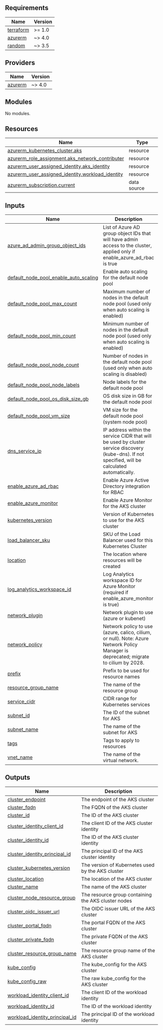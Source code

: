 ## Requirements

| Name | Version |
|------|---------|
| <a name="requirement_terraform"></a> [terraform](#requirement\_terraform) | >= 1.0 |
| <a name="requirement_azurerm"></a> [azurerm](#requirement\_azurerm) | ~> 4.0 |
| <a name="requirement_random"></a> [random](#requirement\_random) | ~> 3.5 |

## Providers

| Name | Version |
|------|---------|
| <a name="provider_azurerm"></a> [azurerm](#provider\_azurerm) | ~> 4.0 |

## Modules

No modules.

## Resources

| Name | Type |
|------|------|
| [azurerm_kubernetes_cluster.aks](https://registry.terraform.io/providers/hashicorp/azurerm/latest/docs/resources/kubernetes_cluster) | resource |
| [azurerm_role_assignment.aks_network_contributer](https://registry.terraform.io/providers/hashicorp/azurerm/latest/docs/resources/role_assignment) | resource |
| [azurerm_user_assigned_identity.aks_identity](https://registry.terraform.io/providers/hashicorp/azurerm/latest/docs/resources/user_assigned_identity) | resource |
| [azurerm_user_assigned_identity.workload_identity](https://registry.terraform.io/providers/hashicorp/azurerm/latest/docs/resources/user_assigned_identity) | resource |
| [azurerm_subscription.current](https://registry.terraform.io/providers/hashicorp/azurerm/latest/docs/data-sources/subscription) | data source |

## Inputs

| Name | Description | Type | Default | Required |
|------|-------------|------|---------|:--------:|
| <a name="input_azure_ad_admin_group_object_ids"></a> [azure\_ad\_admin\_group\_object\_ids](#input\_azure\_ad\_admin\_group\_object\_ids) | List of Azure AD group object IDs that will have admin access to the cluster, applied only if enable\_azure\_ad\_rbac is true | `list(string)` | `[]` | no |
| <a name="input_default_node_pool_enable_auto_scaling"></a> [default\_node\_pool\_enable\_auto\_scaling](#input\_default\_node\_pool\_enable\_auto\_scaling) | Enable auto scaling for the default node pool | `bool` | `true` | no |
| <a name="input_default_node_pool_max_count"></a> [default\_node\_pool\_max\_count](#input\_default\_node\_pool\_max\_count) | Maximum number of nodes in the default node pool (used only when auto scaling is enabled) | `number` | `5` | no |
| <a name="input_default_node_pool_min_count"></a> [default\_node\_pool\_min\_count](#input\_default\_node\_pool\_min\_count) | Minimum number of nodes in the default node pool (used only when auto scaling is enabled) | `number` | `1` | no |
| <a name="input_default_node_pool_node_count"></a> [default\_node\_pool\_node\_count](#input\_default\_node\_pool\_node\_count) | Number of nodes in the default node pool (used only when auto scaling is disabled) | `number` | `1` | no |
| <a name="input_default_node_pool_node_labels"></a> [default\_node\_pool\_node\_labels](#input\_default\_node\_pool\_node\_labels) | Node labels for the default node pool | `map(string)` | `{}` | no |
| <a name="input_default_node_pool_os_disk_size_gb"></a> [default\_node\_pool\_os\_disk\_size\_gb](#input\_default\_node\_pool\_os\_disk\_size\_gb) | OS disk size in GB for the default node pool | `number` | `100` | no |
| <a name="input_default_node_pool_vm_size"></a> [default\_node\_pool\_vm\_size](#input\_default\_node\_pool\_vm\_size) | VM size for the default node pool (system node pool) | `string` | `"Standard_D2s_v3"` | no |
| <a name="input_dns_service_ip"></a> [dns\_service\_ip](#input\_dns\_service\_ip) | IP address within the service CIDR that will be used by cluster service discovery (kube-dns). If not specified, will be calculated automatically. | `string` | `null` | no |
| <a name="input_enable_azure_ad_rbac"></a> [enable\_azure\_ad\_rbac](#input\_enable\_azure\_ad\_rbac) | Enable Azure Active Directory integration for RBAC | `bool` | `false` | no |
| <a name="input_enable_azure_monitor"></a> [enable\_azure\_monitor](#input\_enable\_azure\_monitor) | Enable Azure Monitor for the AKS cluster | `bool` | `false` | no |
| <a name="input_kubernetes_version"></a> [kubernetes\_version](#input\_kubernetes\_version) | Version of Kubernetes to use for the AKS cluster | `string` | `"1.32"` | no |
| <a name="input_load_balancer_sku"></a> [load\_balancer\_sku](#input\_load\_balancer\_sku) | SKU of the Load Balancer used for this Kubernetes Cluster | `string` | `"standard"` | no |
| <a name="input_location"></a> [location](#input\_location) | The location where resources will be created | `string` | n/a | yes |
| <a name="input_log_analytics_workspace_id"></a> [log\_analytics\_workspace\_id](#input\_log\_analytics\_workspace\_id) | Log Analytics workspace ID for Azure Monitor (required if enable\_azure\_monitor is true) | `string` | `null` | no |
| <a name="input_network_plugin"></a> [network\_plugin](#input\_network\_plugin) | Network plugin to use (azure or kubenet) | `string` | `"azure"` | no |
| <a name="input_network_policy"></a> [network\_policy](#input\_network\_policy) | Network policy to use (azure, calico, cilium, or null). Note: Azure Network Policy Manager is deprecated; migrate to cilium by 2028. | `string` | `"cilium"` | no |
| <a name="input_prefix"></a> [prefix](#input\_prefix) | Prefix to be used for resource names | `string` | n/a | yes |
| <a name="input_resource_group_name"></a> [resource\_group\_name](#input\_resource\_group\_name) | The name of the resource group | `string` | n/a | yes |
| <a name="input_service_cidr"></a> [service\_cidr](#input\_service\_cidr) | CIDR range for Kubernetes services | `string` | n/a | yes |
| <a name="input_subnet_id"></a> [subnet\_id](#input\_subnet\_id) | The ID of the subnet for AKS | `string` | n/a | yes |
| <a name="input_subnet_name"></a> [subnet\_name](#input\_subnet\_name) | The name of the subnet for AKS | `string` | n/a | yes |
| <a name="input_tags"></a> [tags](#input\_tags) | Tags to apply to resources | `map(string)` | `{}` | no |
| <a name="input_vnet_name"></a> [vnet\_name](#input\_vnet\_name) | The name of the virtual network. | `string` | n/a | yes |

## Outputs

| Name | Description |
|------|-------------|
| <a name="output_cluster_endpoint"></a> [cluster\_endpoint](#output\_cluster\_endpoint) | The endpoint of the AKS cluster |
| <a name="output_cluster_fqdn"></a> [cluster\_fqdn](#output\_cluster\_fqdn) | The FQDN of the AKS cluster |
| <a name="output_cluster_id"></a> [cluster\_id](#output\_cluster\_id) | The ID of the AKS cluster |
| <a name="output_cluster_identity_client_id"></a> [cluster\_identity\_client\_id](#output\_cluster\_identity\_client\_id) | The client ID of the AKS cluster identity |
| <a name="output_cluster_identity_id"></a> [cluster\_identity\_id](#output\_cluster\_identity\_id) | The ID of the AKS cluster identity |
| <a name="output_cluster_identity_principal_id"></a> [cluster\_identity\_principal\_id](#output\_cluster\_identity\_principal\_id) | The principal ID of the AKS cluster identity |
| <a name="output_cluster_kubernetes_version"></a> [cluster\_kubernetes\_version](#output\_cluster\_kubernetes\_version) | The version of Kubernetes used by the AKS cluster |
| <a name="output_cluster_location"></a> [cluster\_location](#output\_cluster\_location) | The location of the AKS cluster |
| <a name="output_cluster_name"></a> [cluster\_name](#output\_cluster\_name) | The name of the AKS cluster |
| <a name="output_cluster_node_resource_group"></a> [cluster\_node\_resource\_group](#output\_cluster\_node\_resource\_group) | The resource group containing the AKS cluster nodes |
| <a name="output_cluster_oidc_issuer_url"></a> [cluster\_oidc\_issuer\_url](#output\_cluster\_oidc\_issuer\_url) | The OIDC issuer URL of the AKS cluster |
| <a name="output_cluster_portal_fqdn"></a> [cluster\_portal\_fqdn](#output\_cluster\_portal\_fqdn) | The portal FQDN of the AKS cluster |
| <a name="output_cluster_private_fqdn"></a> [cluster\_private\_fqdn](#output\_cluster\_private\_fqdn) | The private FQDN of the AKS cluster |
| <a name="output_cluster_resource_group_name"></a> [cluster\_resource\_group\_name](#output\_cluster\_resource\_group\_name) | The resource group name of the AKS cluster |
| <a name="output_kube_config"></a> [kube\_config](#output\_kube\_config) | The kube\_config for the AKS cluster |
| <a name="output_kube_config_raw"></a> [kube\_config\_raw](#output\_kube\_config\_raw) | The raw kube\_config for the AKS cluster |
| <a name="output_workload_identity_client_id"></a> [workload\_identity\_client\_id](#output\_workload\_identity\_client\_id) | The client ID of the workload identity |
| <a name="output_workload_identity_id"></a> [workload\_identity\_id](#output\_workload\_identity\_id) | The ID of the workload identity |
| <a name="output_workload_identity_principal_id"></a> [workload\_identity\_principal\_id](#output\_workload\_identity\_principal\_id) | The principal ID of the workload identity |
